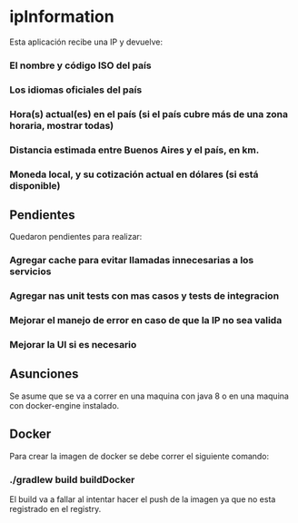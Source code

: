 # ipInformation

Esta aplicación recibe una IP y devuelve:

### El nombre y código ISO del país
### Los idiomas oficiales del país
### Hora(s) actual(es) en el país (si el país cubre más de una zona horaria, mostrar todas)
### Distancia estimada entre Buenos Aires y el país, en km.
### Moneda local, y su cotización actual en dólares (si está disponible)


## Pendientes

Quedaron pendientes para realizar:

### Agregar cache para evitar llamadas innecesarias a los servicios
### Agregar nas unit tests con mas casos y tests de integracion
### Mejorar el manejo de error en caso de que la IP no sea valida
### Mejorar la UI si es necesario

## Asunciones

Se asume que se va a correr en una maquina con java 8 o en una maquina con docker-engine instalado.

## Docker

Para crear la imagen de docker se debe correr el siguiente comando:

### ./gradlew build buildDocker

El build va a fallar al intentar hacer el push de la imagen ya que no esta registrado en el registry.
